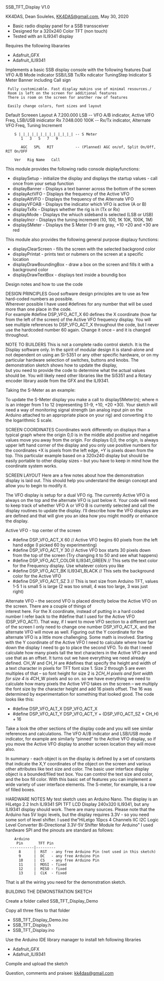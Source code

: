 SSB_TFT_Display V1.0

  KK4DAS, Dean Souleles, KK4DAS@gmail.com, May 30, 2020
  * Basic radio display panel for a SSB transsceiver
  * Designed for a 320x240 Color TFT (non touch)
  * Tested with an ILI9341 display
  
  Requires the following libararies
  * Adafruit_GFX
  * Adafruit_ILI9341
  
  Implements a basic SSB display console with the following features
     Dual VFO A/B
     Mode indicator  SSB/LSB
     Tx/Rx ndicator
     TuningStep Inidicator
     S Meter
     Banner including Call sign
  
     Fully customizable. Fast display makins use of minimal resources./
     Room is left on the screen for additional features
     There is room on the screen for another row of features
     
     Easily change colors, font sizes and layout
          
  Default Screeen Layout
         A 7.200.000 LSB            -- VFO A/B indicator, Active VFO Freq, LSB/USB inidicator
        Rx 7.048.000 100K           -- Rx/Tx indicator, Alternate VFO Freq, Tuning Increment
        
        S |_|_|_|_|_|_|_|_|_|_|_|_| -- S Meter
           1   3   5   7   9
        
           AGC   SPL   RIT          -- (Planned) AGC on/of, Split On/Off,  RIT On/OFF
        
        Ver   Rig Name   Call
 
This module provides the following radio console dsiplayfunctions:
* displaySetup     - initialize the display and displays the startup values - call once from your setup function
* displayBanner    - Displays a text banner across the bottom of the screen
* displayActVFO    - Displays the frequency of the Active VFO
* displayAltVFO    - Displays the frequency of the Alternate VFO
* displayVFOAB     - Displays the indicator which VFO is active (A or B)
* displayTxRx      - Displays whether the rig is in (Tx or Rx)
* displayMode      - Displays the whiuch sideband is selected (LSB or USB) 
* displayIncr      - Displays the tuning increment (10, 100, 1K 10K, 100K, 1M)
* displaySMeter    - Displays the S Meter (1-9 are gray, +10 +20 and +30 are red
 
 This module also provides the following general purpose displauy functions:
 * displayClearScreen     - fills the screen with the selected backgrond color
 * displayPrintat         - prints text or nubmers on the screen at a specific location
 *  displayDrawBoundingBox - draw a box on the screen and fills it with a background color
 *  displayDrawTextBox     - displays text inside a boundig box
 
 Design notes and how to use the code
 
 DESIGN PRINCIPLES
 Good software design principles are to use as few hard-coded numbers as possible.  
 Wherever possible I have used #defines  for any number that will be used more than one place in the code.  
 For example  #define DSP_VFO_ACT_X 60 defines the X coordinate (how far from the left of the screen) 
 of the Active VFO frequency display. You will see multiple references to DSP_VFO_ACT_X  throughout the code, 
 but I never use the hardcoded number 60 again.  Change it once – and it is changed throughout.
 
 NOTE TO BUILDERS
 This is not a complete radio control sketch. It is the Display software only. In the spirit of modular design 
 it is stand-alone and not dependent on using an SI-5351 or any other specific hardware, or on my particular 
 hardware selection of switches, buttons and knobs.  The demonstration sketch shows how to update the display,  
 but you need to provide the code to determine what the actual values should be. You will likely need other 
 libraries like the Si5351 and a Rotary encoder library aside from the GFX and the ILI9341. 
 
 Taking the S-Meter as an example:
 
 To update the S-Meter display you make a call to displaySMeter(n); where n is an integer from 1 to 12 
 (representing S1-9, +10, +20 +30).  Your sketch will need a way of monitoring signal strength (an analog input 
 pin on the Arduino attached to an appropriate place on your rig) and converting it to the logarithmic S scale.
 
 SCREEN COORDINATES
 Coordinates work differently on displays than a typical graph where the origin 0,0 is in the middle abd positive
 and negative values move you away from the origin. For displays  0,0, the origin, is always upper left hand corner 
 of the display and you only use positive numbers for the coordinates  +X is pixels from the left edge, +Y is pixels 
 down from the top. This particular example based on a 320x240 display but should be easily portable to other 
 display sizes – but you have to keep in mind how the coordinate system works.
 
 SCREEN LAYOUT
 Here are a few notes about how the demonstration display is laid out.  This should help you understand the design 
 concept and allow you to begin to modify it.  
 
 The VFO display is setup for a dual VFO rig.  The currently Active VFO is always on the top and the alternate VFO 
 is just below it.  Your code will need to keep track of whether VFO A or VFO B is currently selected and call the 
 display routines to update the display.   I’ll describe how the VFO displays are are defined and that will give you 
 an idea how you might modify or enhance the display.
 
 Active VFO - top center of the screen
* #define DSP_VFO_ACT_X 60   // Active VFO begins 60 pixels from the left hand edge (I picked 60 by experimenting)
* #define DSP_VFO_ACT_Y 30   // Active VFO box starts 30 pixels down from the top of the screen (Try changing it to 50 and see what happens)
* #define DSP_VFO_ACT_COLOR ILI9341_GREEN   // This sets the text color for the Frequency display. Use whatever colors you like
* #define DSP_VFO_ACT_BK ILI9341_BLACK      // This sets the background color for the Active VFO
* #define DSP_VFO_ACT_SZ 3                  // This is text size from Arduino TFT, values 1-5 1 is small 5 is large (2 was too small, 4 was too large, 3 was just right)
                                           
 Alternate VFO – the second VFO is placed directly below the Active VFO on the screen.  There are a couple of things of  
 interest here.  For the X coordinate, instead of putting in a hard coded number I refer back to the #define that I used 
 for the Active VFO (DSP_VFO_ACT).  That way, if I want to move VFO section to a different part of the screen I only need 
 to change one number DSP_VFO_ACT_X, and the alternate VFO will move as well.  Figuring out the Y coordinate for the 
 alternate VFO is a little more challenging.  Some math is involved.  Starting with the Y coordinate of the Active VFO 
 I need to calculate where how far down the display I need to go to place the second VFO.  To do that I need calculate 
 how many pixels tall the text characters in the Active VFO are and use that as an offset.  It turns out we have everything 
 we need already defined.  CH_W and CH_H are #defines that specify the height and width of a text character in pixels for 
 TFT font size 1.  Size 2 through 5 are even multiples of that – so font height for size 2 is 2*CH_H pixels and font width 
 for size 4 is 4*CH_W pixels and so on.  so we have everything we need to calculate how many pixels the Active VFO takes 
 on the screen – we multiply the font size by the character height and add 16 pixels offset. The 16 was determined by 
 experimentation for something that looked good.  The code looks like this:
 
* #define DSP_VFO_ALT_X DSP_VFO_ACT_X
* #define DSP_VFO_ALT_Y DSP_VFO_ACT_Y + (DSP_VFO_ACT_SZ * CH_H) + 16 
 
 Take a look the other sections of the display code and you will see similar references and calculations.  The VFO A//B 
 indicator and LSB/USB mode indicator, for example are similarly “pinned” to the Active VFO display, so if you move the 
 Active VFO display to another screen location they will move also.

 In summary - each object is on the display is defined by a set of constants that indicate the X,Y coordinates
 of the object on the screen and various other attributes like text size and color.  The basic user interface display 
 object is a bounded/filed text box.  You can control the text size and color, and the box fill color.  With this basic 
 set of features you can implement a wide variety of user interface elements. The S-meter, for example, is a row of
 filled boxes.
    
 HARDWARE NOTES
 My test sketch uses an Arduino Nano. The display is an HiLetgo 2.2 Inch ILI9341 SPI TFT LCD Display 240x320 ILI9341, 
 but any ILI9341 display should work. There are many sources.  Please note that the Arduino has 5V logic levels,
 but the display requires 3.3V - so you need some sort of level shifter.  I used the"HiLetgo 10pcs 4 Channels IIC I2C 
 Logic Level Converter Bi-Directional 3.3V-5V Shifter Module for Arduino"  I used hardware SPI and the pinouts are
 standard as follows:
      
        Arduino 
         Pin       TFT Pin
      -----------|---------    
          8      |  RST  - any free Arduino Pin (not used in this sketch)
          9      |  DC   - any free Arduino Pin
          10     |  CS   - any free Arduino Pin 
          11     |  MOSI - fixed
          12     |  MISO - fixed
          13     |  CLK  - fixed
          
 That is all the wiring you need for the demonstration sketch.
 
 
 BUILDING THE DEMONSTRATION SKETCH
 
 Create a folder called SSB_TFT_Display_Demo
 
 Copy all three files to that folder
 * SSB_TFT_Display_Demo.ino
 * SSB_TFT_Display.h
 * SSB_TFT_Display.ino

 Use the Arduino IDE library manager to install teh following libraries
 * Adafruit_GFX
 * Adafruit_ILI9341
    
 Compile and upload the sketch
 
 Question, comments and praisee:  kk4das@gmail.com
